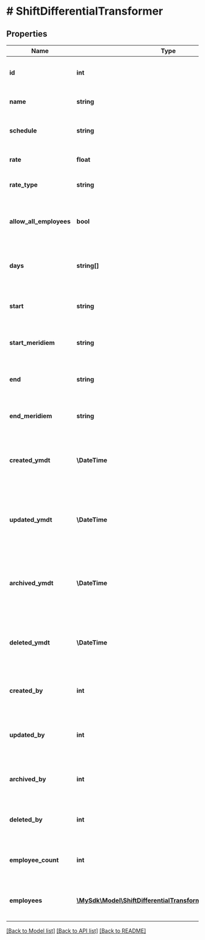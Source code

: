# # ShiftDifferentialTransformer

## Properties

Name | Type | Description | Notes
------------ | ------------- | ------------- | -------------
**id** | **int** | Unique identifier of the shift differential | [optional]
**name** | **string** | Name of the shift differential | [optional]
**schedule** | **string** | Schedule type of the shift differential | [optional]
**rate** | **float** | Rate value of the shift differential | [optional]
**rate_type** | **string** | Type of rate (fixed or percentage) | [optional]
**allow_all_employees** | **bool** | Whether this shift differential applies to all employees | [optional]
**days** | **string[]** | Days of the week when this shift differential applies | [optional]
**start** | **string** | Start time of the shift differential in 12-hour format | [optional]
**start_meridiem** | **string** | AM/PM indicator for the start time | [optional]
**end** | **string** | End time of the shift differential in 12-hour format | [optional]
**end_meridiem** | **string** | AM/PM indicator for the end time | [optional]
**created_ymdt** | **\DateTime** | ISO 8601 formatted timestamp when the shift differential was created | [optional]
**updated_ymdt** | **\DateTime** | ISO 8601 formatted timestamp when the shift differential was last updated | [optional]
**archived_ymdt** | **\DateTime** | ISO 8601 formatted timestamp when the shift differential was archived | [optional]
**deleted_ymdt** | **\DateTime** | ISO 8601 formatted timestamp when the shift differential was deleted | [optional]
**created_by** | **int** | ID of the user who created the shift differential | [optional]
**updated_by** | **int** | ID of the user who last updated the shift differential | [optional]
**archived_by** | **int** | ID of the user who archived the shift differential | [optional]
**deleted_by** | **int** | ID of the user who deleted the shift differential | [optional]
**employee_count** | **int** | Number of employees assigned to this shift differential | [optional]
**employees** | [**\MySdk\Model\ShiftDifferentialTransformerEmployeesInner[]**](ShiftDifferentialTransformerEmployeesInner.md) | List of employees assigned to this shift differential | [optional]

[[Back to Model list]](../../README.md#models) [[Back to API list]](../../README.md#endpoints) [[Back to README]](../../README.md)
